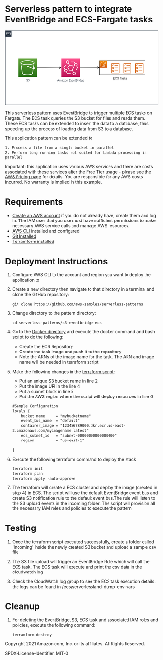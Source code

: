 # Serverless pattern to integrate EventBridge and ECS-Fargate tasks

![Serverless Pattern Architecture](s3-eb-ecs.png)

This serverless pattern uses EventBridge to trigger multiple ECS tasks on Fargate. The ECS task queries the S3 bucket for files and reads them. These ECS tasks can be extended to insert the data to a database, thus speeding up the process of loading data from S3 to a database.

This application pattern can be extended to

    1. Process a file from a single bucket in parallel
    2. Perform long running tasks not suited for Lambda processing in parallel

Important: this application uses various AWS services and there are costs associated with these services after the Free Tier usage - please see the [AWS Pricing page](https://aws.amazon.com/pricing) for details. You are responsible for any AWS costs incurred. No warranty is implied in this example.

# Requirements

- [Create an AWS account](https://aws.amazon.com) if you do not already have, create them and log in. The IAM user that you use must have sufficient permissions to make necessary AWS service calls and manage AWS resources.
- [AWS CLI](https://docs.aws.amazon.com/cli/latest/userguide/getting-started-install.html) installed and configured
- [Git Installed](https://git-scm.com/book/en/v2/Getting-Started-Installing-Git)
- [Terramform installed](https://www.terraform.io/)

# Deployment Instructions

1. Configure AWS CLI to the account and region you want to deploy the application to

2. Create a new directory then navigate to that directory in a terminal and clone the GitHub repository:
    ~~~ code
    git clone https://github.com/aws-samples/serverless-patterns
    
3. Change directory to the pattern directory:
    ~~~ code
    cd serverless-patterns/s3-eventbridge-ecs
    
4. Go to the [Docker directory](src/docker/README.md) and execute the docker command and bash script to do the following:
    - Create the ECR Repository
    - Create the task image and push it to the repository
    - Note the ARNs of the image name for the task. The ARN and image name will be needed in terraform script

5. Make the following changes in the [terraform script](pattern_s3_eb_ecs.tf):
    - Put an unique S3 bucket name in line 2
    - Put the image URI in the line 4
    - Put a subnet block in line 5
    - Put the AWS region where the script will deploy resources in line 6

    ~~~~ code
    #Sample Configuration
    locals {
        bucket_name     = "mybucketname"
        event_bus_name  = "default"
        container_image = "123456789000.dkr.ecr.us-east-2.amazonaws.com/myimagename:latest"
        ecs_subnet_id   = "subnet-00000000000000000"
        region          = "us-east-1"

    }

6. Execute the following terraform command to deploy the stack

    ~~~~ code
    terraform init
    terraform plan
    terraform apply -auto-approve

7. The terraform will create a ECS cluster and deploy the image (created in step 4) in ECS. The script will use the default EventBridge event bus and create S3 notification rule to the default event bus.The rule will listen to the S3 upload events in the incoming folder. The script will provision all the necessary IAM roles and policies to execute the pattern

# Testing

1. Once the terraform script executed successfully, create a folder called 'incoming' inside the newly created S3 bucket and upload a sample csv file

2. The S3 file upload will trigger an EventBridge Rule which will call the ECS task. The ECS task will execute and print the csv data in the cloudwatch log

3. Check the CloudWatch log group to see the ECS task execution details. the logs can be found in /ecs/serverlessland-dump-env-vars

# Cleanup

1. For deleting the EventBridge, S3, ECS task and associated IAM roles and policies, execute the following command:

    ~~~ code
    terramform destroy
    
Copyright 2021 Amazon.com, Inc. or its affiliates. All Rights Reserved.

SPDX-License-Identifier: MIT-0
